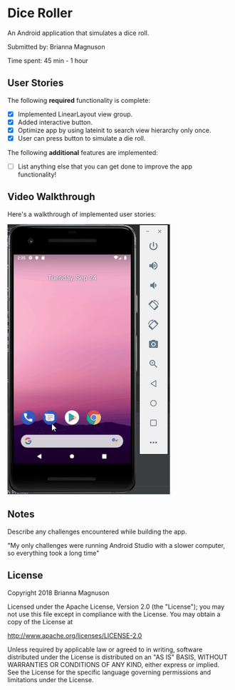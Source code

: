 # Dice Roller

An Android application that simulates a dice roll.

Submitted by: Brianna Magnuson

Time spent: 45 min - 1 hour

## User Stories

The following **required** functionality is complete:

* [x] Implemented LinearLayout view group.
* [x] Added interactive button.
* [x] Optimize app by using lateinit to search view hierarchy only once.
* [x] User can press button to simulate a die roll.

The following **additional** features are implemented:

* [ ] List anything else that you can get done to improve the app functionality!

## Video Walkthrough 

Here's a walkthrough of implemented user stories:

<img src='dice_roller_demo.gif' title='DiceRoller animated demo' alt='DiceRoller demo' />

## Notes

Describe any challenges encountered while building the app.

"My only challenges were running Android Studio with a slower computer, so everything took a long time"

## License

Copyright 2018 Brianna Magnuson

Licensed under the Apache License, Version 2.0 (the "License");
you may not use this file except in compliance with the License.
You may obtain a copy of the License at

http://www.apache.org/licenses/LICENSE-2.0

Unless required by applicable law or agreed to in writing, software
distributed under the License is distributed on an "AS IS" BASIS,
WITHOUT WARRANTIES OR CONDITIONS OF ANY KIND, either express or implied.
See the License for the specific language governing permissions and
limitations under the License.

